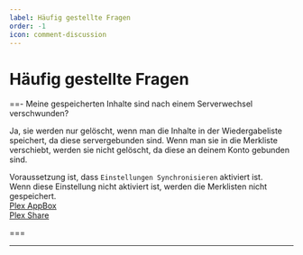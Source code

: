 ```yaml
---
label: Häufig gestellte Fragen
order: -1
icon: comment-discussion
---
```


# Häufig gestellte Fragen

==- Meine gespeicherten Inhalte sind nach einem Serverwechsel verschwunden?

Ja, sie werden nur gelöscht, wenn man die Inhalte in der Wiedergabeliste speichert, da diese servergebunden sind.
Wenn man sie in die Merkliste verschiebt, werden sie nicht gelöscht, da diese an deinem Konto gebunden sind.

Voraussetzung ist, dass `Einstellungen Synchronisieren` aktiviert ist.  
Wenn diese Einstellung nicht aktiviert ist, werden die Merklisten nicht gespeichert.<br/>
[Plex AppBox](https://u3known.github.io/sb-wiki/einrichtung/plex-settings/#plex-web---allgemein)<br/>
[Plex Share](https://u3known.github.io/sb-wiki/share/plex-share-settings/#plex-web---allgemein)<br/>

===

---
